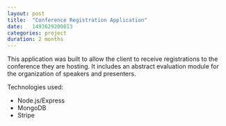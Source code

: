 ```yaml
---
layout: post
title:  "Conference Registration Application"
date:   1493629200013
categories: project
duration: 2 months
---
```


This application was built to allow the client to receive registrations to the conference they are hosting. It includes an abstract evaluation module for the organization of speakers and presenters.

Technologies used:

- Node.js/Express
- MongoDB
- Stripe
